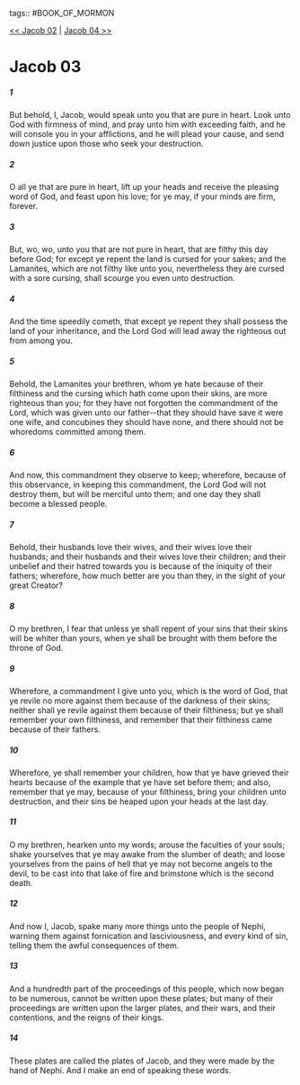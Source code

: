 tags:: #BOOK_OF_MORMON

[<< Jacob 02](BOOK_OF_MORMON/03_Jacob/Jacob_02.md) | [Jacob 04 >>](BOOK_OF_MORMON/03_Jacob/Jacob_04.md)

# Jacob 03

##### 1

But behold, I, Jacob, would speak unto you that are pure in heart. Look unto God with firmness of mind, and pray unto him with exceeding faith, and he will console you in your afflictions, and he will plead your cause, and send down justice upon those who seek your destruction.

##### 2

O all ye that are pure in heart, lift up your heads and receive the pleasing word of God, and feast upon his love; for ye may, if your minds are firm, forever.

##### 3

But, wo, wo, unto you that are not pure in heart, that are filthy this day before God; for except ye repent the land is cursed for your sakes; and the Lamanites, which are not filthy like unto you, nevertheless they are cursed with a sore cursing, shall scourge you even unto destruction.

##### 4

And the time speedily cometh, that except ye repent they shall possess the land of your inheritance, and the Lord God will lead away the righteous out from among you.

##### 5

Behold, the Lamanites your brethren, whom ye hate because of their filthiness and the cursing which hath come upon their skins, are more righteous than you; for they have not forgotten the commandment of the Lord, which was given unto our father--that they should have save it were one wife, and concubines they should have none, and there should not be whoredoms committed among them.

##### 6

And now, this commandment they observe to keep; wherefore, because of this observance, in keeping this commandment, the Lord God will not destroy them, but will be merciful unto them; and one day they shall become a blessed people.

##### 7

Behold, their husbands love their wives, and their wives love their husbands; and their husbands and their wives love their children; and their unbelief and their hatred towards you is because of the iniquity of their fathers; wherefore, how much better are you than they, in the sight of your great Creator?

##### 8

O my brethren, I fear that unless ye shall repent of your sins that their skins will be whiter than yours, when ye shall be brought with them before the throne of God.

##### 9

Wherefore, a commandment I give unto you, which is the word of God, that ye revile no more against them because of the darkness of their skins; neither shall ye revile against them because of their filthiness; but ye shall remember your own filthiness, and remember that their filthiness came because of their fathers.

##### 10

Wherefore, ye shall remember your children, how that ye have grieved their hearts because of the example that ye have set before them; and also, remember that ye may, because of your filthiness, bring your children unto destruction, and their sins be heaped upon your heads at the last day.

##### 11

O my brethren, hearken unto my words; arouse the faculties of your souls; shake yourselves that ye may awake from the slumber of death; and loose yourselves from the pains of hell that ye may not become angels to the devil, to be cast into that lake of fire and brimstone which is the second death.

##### 12

And now I, Jacob, spake many more things unto the people of Nephi, warning them against fornication and lasciviousness, and every kind of sin, telling them the awful consequences of them.

##### 13

And a hundredth part of the proceedings of this people, which now began to be numerous, cannot be written upon these plates; but many of their proceedings are written upon the larger plates, and their wars, and their contentions, and the reigns of their kings.

##### 14

These plates are called the plates of Jacob, and they were made by the hand of Nephi. And I make an end of speaking these words.
